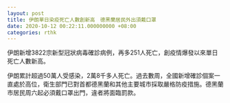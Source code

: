 ```yaml
---
layout: post
title: 伊朗單日染疫死亡人數創新高　德黑蘭居民外出須戴口罩
date: 2020-10-12 00:22:11.000000000 +08:00
categories: rthk
---
```


伊朗新增3822宗新型冠狀病毒確診病例，再多251人死亡，創疫情爆發以來單日死亡人數新高。

伊朗累計超過50萬人受感染，2萬8千多人死亡。過去數周，全國新增確診個案一直處於高位，衛生部門已對首都德黑蘭和其他主要城市採取嚴格防疫措施。德黑蘭市居民周六起必須戴口罩出門，違者將面臨罰款。
